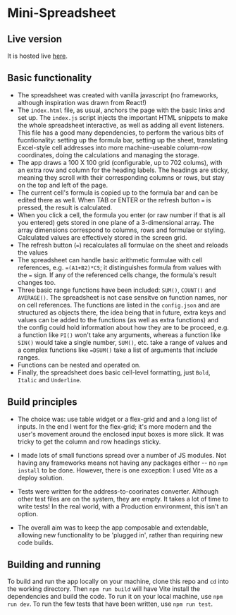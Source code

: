 # Mini-Spreadsheet

## Live version

It is hosted live [here](https://mini-spreadsheet.netlify.app/).

## Basic functionality

- The spreadsheet was created with vanilla javascript (no frameworks, although
inspiration was drawn from React!)
- The `index.html` file, as usual, anchors the page with the basic links and 
set up. The `index.js` script injects the important HTML snippets to make the 
whole spreadsheet interactive, as well as adding all event listeners. This file 
has a good many dependencies, to perform the various bits of fucntionality: 
setting up the formula bar, setting up the sheet, translating Excel-style cell 
addresses into more machine-useable column-row coordinates, doing the 
calculations and managing the storage.
- The app draws a 100 X 100 grid (configurable, up to 702 colums), with an extra 
row and column for the heading labels. The headings are sticky, meaning they 
scroll with their corresponding columns or rows, but stay on the top and left of 
the page.
- The current cell's formula is copied up to the formula bar and can be edited 
there as well. When TAB or ENTER or the refresh button ` = ` is pressed, the 
result is calculated.
- When you click a cell, the formula you enter (or raw number if that is all you 
entered) gets stored in one plane of a 3-dimensional array. The array dimensions 
correspond to columns, rows and formulae or styling. Calculated values are 
effectively stored in the screen grid.
- The refresh button (` = `) recalculates all formulae on the sheet and reloads 
the values
- The spreadsheet can handle basic arithmetic formulae with cell references, 
e.g. `=(A1+B2)*C5`; it distinguishes formula from values with the `=` sign. If 
any of the referenced cells change, the formula's result changes too.
- Three basic range functions have been included: `SUM()`, `COUNT()` and 
`AVERAGE()`. The spreadsheet is not case sensitve on function names, nor on cell 
references. The functions are listed in the `config.json` and are structured as 
objects there, the idea being that in future, extra keys and values can be added 
to the functions (as well as extra functions) and the config could hold 
information about how they are to be proceed, e.g. a function like `PI()` won't 
take any arguments, whereas a function like `SIN()` would take a single number, 
`SUM()`, etc. take a range of values and a complex functions like `=DSUM()` take 
a list of arguments that include ranges.
- Functions can be nested and operated on.
- Finally, the spreadsheet does basic cell-level formatting, just `Bold`, 
`Italic` and `Underline`.

## Build principles

- The choice was: use table widget or a flex-grid and and a long list of inputs. In the end I went for the flex-grid; it's more modern and the user's movement around the enclosed input boxes is more slick. It was tricky to get the column and row headings sticky.
- I made lots of small functions spread over a number of JS modules. Not having any frameworks means not having any packages either -- no `npm install` to be done. However, there is one exception: I used Vite as a deploy solution.

- Tests were written for the address-to-coorinates converter. Although other test files are on the system, they are empty. It takes a lot of time to write tests! In the real world, with a Production environment, this isn't an option.

- The overall aim was to keep the app composable and extendable, allowing new functionality to be 'plugged in', rather than requiring new code builds.

## Building and running

To build and run the app locally on your machine, clone this repo and `cd` into the working directory. Then `npm run build` will have Vite install the dependencies and build the code. To run it on your local machine, use `npm run dev`. To run the few tests that have been written, use `npm run test`.
